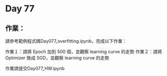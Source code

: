 # Day 77

## 作業：
請參考範例程式碼Day077_overfitting.ipynb，完成以下作業：

作業１：請將 Epoch 加到 500 個，並觀察 learning curve 的走勢
作業２：請將 Optimizer 換成 SGD，並觀察 learning curve 的走勢

作業請提交Day077_HW.ipynb
